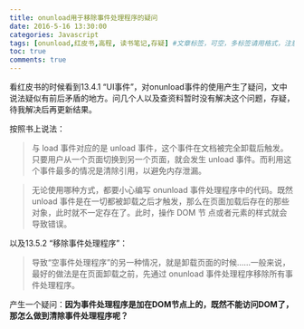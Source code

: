 ```yaml
---
title: onunload用于移除事件处理程序的疑问
date: 2016-5-16 13:30:00
categories: Javascript
tags: [onunload,红皮书,高程, 读书笔记,存疑] #文章标签，可空，多标签请用格式，注意:后面有个空格
toc: true
comments: true
---
```


看红皮书的时候看到13.4.1 “UI事件”，对onunload事件的使用产生了疑问，文中说法疑似有前后矛盾的地方。问几个人以及查资料暂时没有解决这个问题，存疑，待我解决后再更新结果。
<!-- More -->
按照书上说法：
>与 load 事件对应的是 unload 事件，这个事件在文档被完全卸载后触发。只要用户从一个页面切换到另一个页面，就会发生 unload 事件。而利用这个事件最多的情况是清除引用，以避免内存泄漏。


>无论使用哪种方式，都要小心编写 onunload 事件处理程序中的代码。既然 unload 事件是在一切都被卸载之后才触发，那么在页面加载后存在的那些对象，此时就不一定存在了。此时，操作 DOM 节
点或者元素的样式就会导致错误。

以及13.5.2 “移除事件处理程序”：

>导致“空事件处理程序”的另一种情况，就是卸载页面的时候……一般来说，最好的做法是在页面卸载之前，先通过 onunload 事件处理程序移除所有事件处理程序。

产生一个疑问：**因为事件处理程序是加在DOM节点上的，既然不能访问DOM了，那怎么做到清除事件处理程序呢？**
